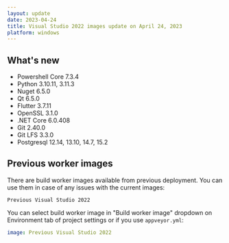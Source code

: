 ```yaml
---
layout: update
date: 2023-04-24
title: Visual Studio 2022 images update on April 24, 2023
platform: windows
---
```


## What's new

* Powershell Core 7.3.4
* Python 3.10.11, 3.11.3
* Nuget 6.5.0
* Qt 6.5.0
* Flutter 3.7.11
* OpenSSL 3.1.0
* .NET Core 6.0.408
* Git 2.40.0
* Git LFS 3.3.0
* Postgresql 12.14, 13.10, 14.7, 15.2

## Previous worker images

There are build worker images available from previous deployment. You can use them in case of any issues with the current images:

`Previous Visual Studio 2022`

You can select build worker image in "Build worker image" dropdown on Environment tab of project settings or if you use `appveyor.yml`:

```yaml
image: Previous Visual Studio 2022
```